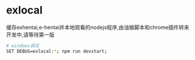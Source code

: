 # exlocal
缓存exhentai,e-hentai并本地观看的nodejs程序,由油猴脚本和chrome插件转来
开发中,请等待第一版

``` bash
# windows调试
SET DEBUG=exlocal:*; npm run devstart;
```